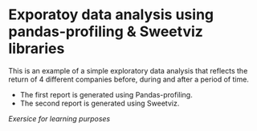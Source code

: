 # Exporatoy data analysis using pandas-profiling & Sweetviz libraries
This is an example of a simple exploratory data analysis that reflects the return of 4 different companies before, during and after a period of time.

- The first report is generated using Pandas-profiling.
- The second report is generated using Sweetviz.

*Exersice for learning purposes*
